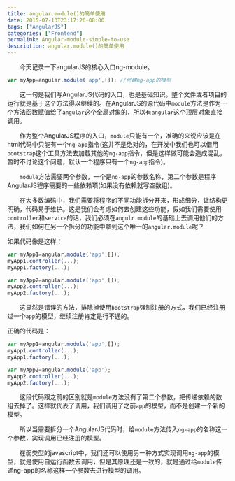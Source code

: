 ```yaml
---
title: angular.module()的简单使用
date: 2015-07-13T23:17:26+08:00
tags: ["AngularJS"]
categories: ["Frontend"]
permalink: Angular-module-simple-to-use
description: angular.module()的简单使用
---
```

　　今天记录一下angularJS的核心入口ng-module。

```typescript
var myApp=angular.module('app',[]); //创建ng-app的模型
```
　　这一句是我们写AngularJS代码的入口，也是基础知识。整个文件或者项目的运行就是基于这个方法得以继续的。在AngularJS的源代码中`module`方法是作为一个方法函数赋值给了`angular`这个全局对象的，所以有`angular`这个顶层对象直接调用。<!--more-->

　　作为整个AngularJS程序的入口，`module`只能有一个，准确的来说应该是在html代码中只能有一个`ng-app`指令(这并不是绝对的，在开发中我们也可以借用`bootstrap`这个工具方法去加载其他的`ng-app`指令，但是这样做可能会造成混乱，暂时不讨论这个问题，默认一个程序只有一个`ng-app`指令)。

　　`module`方法需要两个参数，一个是`ng-app`的参数名称，第二个参数是程序AngularJS程序需要的一些依赖项(如果没有依赖就写空数组)。

　　在大多数编码中，我们需要将程序的不同功能拆分开来，形成细分，让结构更明确，代码易于维护。这是我们会考虑如何去创建这些功能，假如我们需要使用`controller`和`service`的话，我们必须在`angulr.module`的基础上去调用他们的方法，我们如何在另一个拆分的功能中拿到这个唯一的`angular.module`呢？

如果代码像是这样：
```typescript
var myApp1=angular.module('app',[]);
myApp1.controller(...);
myApp1.factory(...);

var myApp2=angular.module('app',[]);
myApp2.controller(...);
myApp2.factory(...);
```
　　这显然是错误的方法，排除掉使用`bootstrap`强制注册的方式，我们已经注册过一个`app`的模型，继续注册肯定是行不通的。

正确的代码是：
```typescript
var myApp1=angular.module('app',[]);
myApp1.controller(...);
myApp1.factory(...);

var myApp2=angular.module('app');
myApp2.controller(...);
myApp2.factory(...);
```

　　这段代码跟之前的区别就是`module`方法没有了第二个参数，把传递依赖的数组去掉了。这样就代表了调用，我们调用了之前`app`的模型，而不是创建一个新的模型。

　　所以当需要拆分一个AngularJS代码时，给`module`方法传入`ng-app`的名称这一个参数，实现调用已经注册的模型。

　　在弱类型的javascript中，我们还可以使用另一种方式实现调用`ng-app`的模型，就是使用自运行函数去调用，但是其原理还是一致的，就是通过给`module`传递ng-app的名称这样一个参数去进行模型的调用。

